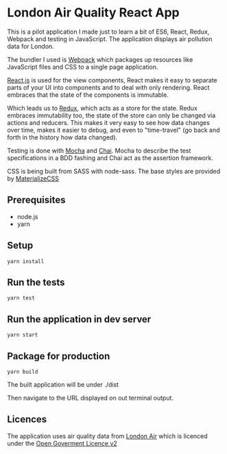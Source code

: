 # London Air Quality React App 

This is a pilot application I made just to learn a bit of ES6, React, Redux, Webpack and testing in JavaScript.
The application displays air pollution data for London.

The bundler I used is [Webpack](https://webpack.github.io/) which packages up resources like JavaScript files and CSS to a single page application.

[React.js](https://facebook.github.io/react/) is used for the view components, React makes it easy to separate parts of your UI into components and 
 to deal with only rendering. React embraces that the state of the components is immutable.

Which leads us to [Redux](http://redux.js.org/), which acts as a store for the state. Redux embraces immutability too, the state of the store
 can only be changed via actions and reducers. This makes it very easy to see how data changes over time, makes it easier
 to debug, and even to "time-travel" (go back and forth in the history how data changed).

Testing is done with [Mocha](http://mochajs.org/) and [Chai](http://chaijs.com/). Mocha to describe the test specifications in a BDD fashing and Chai act 
as the assertion framework.

CSS is being built from SASS with node-sass. The base styles are provided by [MaterializeCSS](http://materializecss.com/)

## Prerequisites

 - node.js
 - yarn

## Setup

```
yarn install
```

## Run the tests
```
yarn test
```

## Run the application in dev server

```
yarn start
```

## Package for production

```
yarn build

```

The built application will be under ./dist

Then navigate to the URL displayed on out terminal output.
## Licences

The application uses air quality data from [London Air](http://www.londonair.org.uk/LondonAir/API/) which is licenced under the [Open Goverment Licence v2](http://www.nationalarchives.gov.uk/doc/open-government-licence/version/2/)  